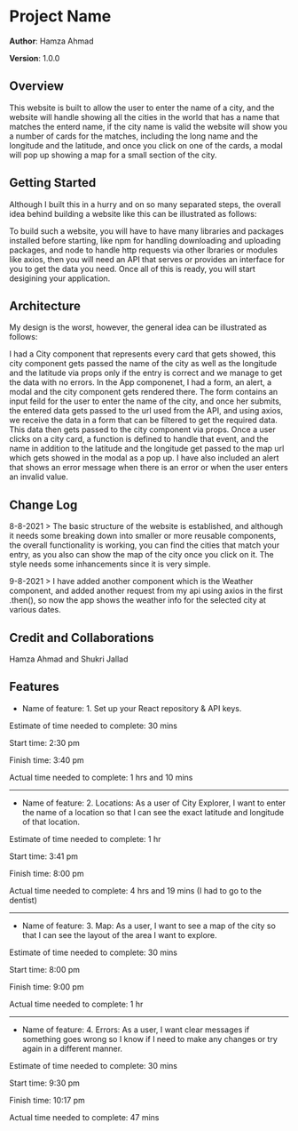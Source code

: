 # Project Name

**Author**: Hamza Ahmad

**Version**: 1.0.0 

## Overview
This website is built to allow the user to enter the name of a city, and the website will handle showing all the cities in the world that has a name that matches the enterd name, if the city name is valid the website will show you a number of cards for the matches, including the long name and the longitude and the latitude, and once you click on one of the cards, a modal will pop up showing a map for a small section of the city.

## Getting Started
Although I built this in a hurry and on so many separated steps, the overall idea behind building a website like this can be illustrated as follows:

To build such a website, you will have to have many libraries and packages installed before starting, like npm for handling downloading and uploading packages, and node to handle http requests via other lbraries or modules like axios, then you will need an API that serves or provides an interface for you to get the data you need. Once all of this is ready, you will start desigining your application.

## Architecture
My design is the worst, however, the general idea can be illustrated as follows:

I had a City component that represents every card that gets showed, this city component gets passed the name of the city as well as the longitude and the latitude via props only if the entry is correct and we manage to get the data with no errors. In the App componenet, I had a form, an alert, a modal and the city component gets rendered there. The form contains an input feild for the user to enter the name of the city, and once her submits, the entered data gets passed to the url used from the API, and using axios, we receive the data in a form that can be filtered to get the required data. This data then gets passed to the city component via props. Once a user clicks on a city card, a function is defined to handle that event, and the name in addition to the latitude and the longitude get passed to the map url which gets showed in the modal as a pop up. I have also included an alert that shows an error message when there is an error or when the user enters an invalid value.

## Change Log

8-8-2021 > The basic structure of the website is established, and although it needs some breaking down into smaller or more reusable components, the overall functionality is working, you can find the cities that match your entry, as you also can show the map of the city once you click on it. The style needs some inhancements since it is very simple.

9-8-2021 > I have added another component which is the Weather component, and added another request from my api using axios in the first .then(), so now the app shows the weather info for the selected city at various dates.
## Credit and Collaborations

Hamza Ahmad and Shukri Jallad

## Features 

* Name of feature: 1. Set up your React repository & API keys.

Estimate of time needed to complete: 30 mins

Start time: 2:30 pm

Finish time: 3:40 pm

Actual time needed to complete: 1 hrs and 10 mins

-----------------------------------------------------------------------------------------------

* Name of feature: 2. Locations: As a user of City Explorer, I want to enter the name of a location so that I can see the exact latitude and longitude of that location.

Estimate of time needed to complete: 1 hr

Start time: 3:41 pm

Finish time: 8:00 pm

Actual time needed to complete: 4 hrs and 19 mins (I had to go to the dentist)

-----------------------------------------------------------------------------------------------

* Name of feature: 3. Map: As a user, I want to see a map of the city so that I can see the layout of the area I want to explore.

Estimate of time needed to complete: 30 mins

Start time: 8:00 pm

Finish time: 9:00 pm

Actual time needed to complete: 1 hr

-----------------------------------------------------------------------------------------------

* Name of feature: 4. Errors: As a user, I want clear messages if something goes wrong so I know if I need to make any changes or try again in a different manner.

Estimate of time needed to complete: 30 mins

Start time: 9:30 pm

Finish time: 10:17 pm

Actual time needed to complete: 47 mins